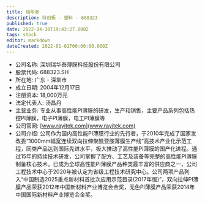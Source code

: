 ```yaml
---
title: 瑞华泰
description: 科创板 - 塑料 - 688323
published: true
date: 2022-04-30T19:43:27.000Z
tags: stock
editor: markdown
dateCreated: 2022-01-01T00:00:00.000Z
---
```


- 公司名称: 深圳瑞华泰薄膜科技股份有限公司
- 股票代码: 688323.SH
- 所在地: 广东 - 深圳市
- 成立日期: 2004年12月17日
- 注册资本: 18,000万元
- 法定代表人: 汤昌丹
- 主营业务: 专业从事高性能PI薄膜的研发，生产和销售，主要产品系列包括热控PI薄膜，电子PI薄膜，电工PI薄膜等
- 公司官网: [www.rayitek.com](www.rayitek.com)
- 公司介绍: 公司作为国内高性能PI薄膜行业的先行者，于2010年完成了国家发改委“1000mm幅宽连续双向拉伸聚酰亚胺薄膜生产线”高技术产业化示范工程，同类产品达到国际先进水平，极大推动了高性能PI薄膜的国产化进程。通过15年的持续技术研发，公司掌握了配方、工艺及装备等完整的高性能PI薄膜制备核心技术，已成为全球高性能PI薄膜产品种类最丰富的供应商之一，公司工程技术中心于2020年被认定为省级工程技术研究中心。公司两项产品列入“中国制造2025重点新材料首批次应用示范目录(2017年版)”，双向拉伸PI薄膜产品荣获2012年中国新材料产业博览会金奖，无色PI薄膜产品荣获2014年中国国际新材料产业博览会金奖。


